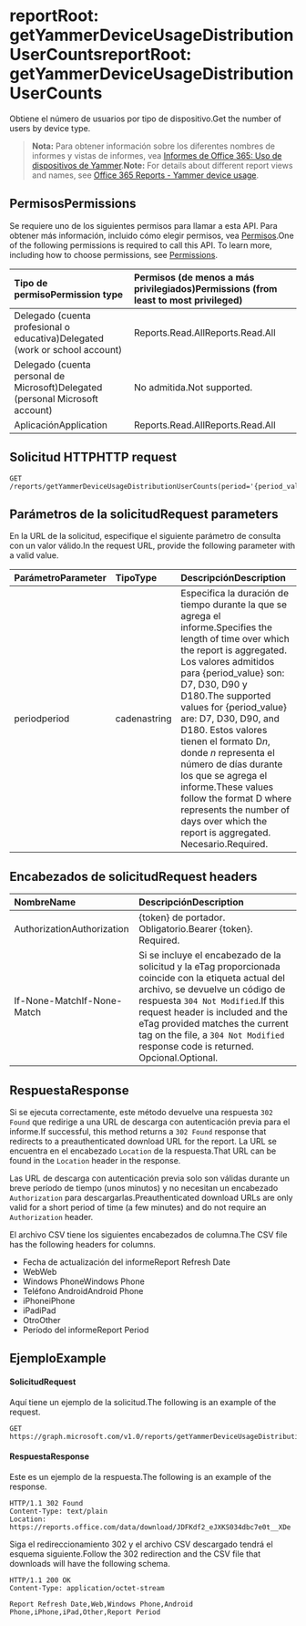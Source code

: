 # <a name="reportroot-getyammerdeviceusagedistributionusercounts"></a><span data-ttu-id="bce3b-101">reportRoot: getYammerDeviceUsageDistributionUserCounts</span><span class="sxs-lookup"><span data-stu-id="bce3b-101">reportRoot: getYammerDeviceUsageDistributionUserCounts</span></span>

<span data-ttu-id="bce3b-102">Obtiene el número de usuarios por tipo de dispositivo.</span><span class="sxs-lookup"><span data-stu-id="bce3b-102">Get the number of users by device type.</span></span>

> <span data-ttu-id="bce3b-103">**Nota:** Para obtener información sobre los diferentes nombres de informes y vistas de informes, vea [Informes de Office 365: Uso de dispositivos de Yammer](https://support.office.com/client/Yammer-device-usage-b793ffdd-effa-43d0-849a-b1ca2e899f38).</span><span class="sxs-lookup"><span data-stu-id="bce3b-103">**Note:** For details about different report views and names, see [Office 365 Reports - Yammer device usage](https://support.office.com/client/Yammer-device-usage-b793ffdd-effa-43d0-849a-b1ca2e899f38).</span></span>

## <a name="permissions"></a><span data-ttu-id="bce3b-104">Permisos</span><span class="sxs-lookup"><span data-stu-id="bce3b-104">Permissions</span></span>

<span data-ttu-id="bce3b-p101">Se requiere uno de los siguientes permisos para llamar a esta API. Para obtener más información, incluido cómo elegir permisos, vea [Permisos](../../../concepts/permissions_reference.md).</span><span class="sxs-lookup"><span data-stu-id="bce3b-p101">One of the following permissions is required to call this API. To learn more, including how to choose permissions, see [Permissions](../../../concepts/permissions_reference.md).</span></span>

| <span data-ttu-id="bce3b-107">Tipo de permiso</span><span class="sxs-lookup"><span data-stu-id="bce3b-107">Permission type</span></span>                        | <span data-ttu-id="bce3b-108">Permisos (de menos a más privilegiados)</span><span class="sxs-lookup"><span data-stu-id="bce3b-108">Permissions (from least to most privileged)</span></span> |
| :------------------------------------- | :--------------------------------------- |
| <span data-ttu-id="bce3b-109">Delegado (cuenta profesional o educativa)</span><span class="sxs-lookup"><span data-stu-id="bce3b-109">Delegated (work or school account)</span></span>     | <span data-ttu-id="bce3b-110">Reports.Read.All</span><span class="sxs-lookup"><span data-stu-id="bce3b-110">Reports.Read.All</span></span>                         |
| <span data-ttu-id="bce3b-111">Delegado (cuenta personal de Microsoft)</span><span class="sxs-lookup"><span data-stu-id="bce3b-111">Delegated (personal Microsoft account)</span></span> | <span data-ttu-id="bce3b-112">No admitida.</span><span class="sxs-lookup"><span data-stu-id="bce3b-112">Not supported.</span></span>                           |
| <span data-ttu-id="bce3b-113">Aplicación</span><span class="sxs-lookup"><span data-stu-id="bce3b-113">Application</span></span>                            | <span data-ttu-id="bce3b-114">Reports.Read.All</span><span class="sxs-lookup"><span data-stu-id="bce3b-114">Reports.Read.All</span></span>                         |

## <a name="http-request"></a><span data-ttu-id="bce3b-115">Solicitud HTTP</span><span class="sxs-lookup"><span data-stu-id="bce3b-115">HTTP request</span></span>

<!-- { "blockType": "ignored" } --> 

```http
GET /reports/getYammerDeviceUsageDistributionUserCounts(period='{period_value}')
```

## <a name="request-parameters"></a><span data-ttu-id="bce3b-116">Parámetros de la solicitud</span><span class="sxs-lookup"><span data-stu-id="bce3b-116">Request parameters</span></span>

<span data-ttu-id="bce3b-117">En la URL de la solicitud, especifique el siguiente parámetro de consulta con un valor válido.</span><span class="sxs-lookup"><span data-stu-id="bce3b-117">In the request URL, provide the following parameter with a valid value.</span></span>

| <span data-ttu-id="bce3b-118">Parámetro</span><span class="sxs-lookup"><span data-stu-id="bce3b-118">Parameter</span></span> | <span data-ttu-id="bce3b-119">Tipo</span><span class="sxs-lookup"><span data-stu-id="bce3b-119">Type</span></span>   | <span data-ttu-id="bce3b-120">Descripción</span><span class="sxs-lookup"><span data-stu-id="bce3b-120">Description</span></span>                              |
| :-------- | :----- | :--------------------------------------- |
| <span data-ttu-id="bce3b-121">period</span><span class="sxs-lookup"><span data-stu-id="bce3b-121">period</span></span>    | <span data-ttu-id="bce3b-122">cadena</span><span class="sxs-lookup"><span data-stu-id="bce3b-122">string</span></span> | <span data-ttu-id="bce3b-123">Especifica la duración de tiempo durante la que se agrega el informe.</span><span class="sxs-lookup"><span data-stu-id="bce3b-123">Specifies the length of time over which the report is aggregated.</span></span> <span data-ttu-id="bce3b-124">Los valores admitidos para {period_value} son: D7, D30, D90 y D180.</span><span class="sxs-lookup"><span data-stu-id="bce3b-124">The supported values for {period_value} are: D7, D30, D90, and D180.</span></span> <span data-ttu-id="bce3b-125">Estos valores tienen el formato D*n*, donde *n* representa el número de días durante los que se agrega el informe.</span><span class="sxs-lookup"><span data-stu-id="bce3b-125">These values follow the format D   where    represents the number of days over which the report is aggregated.</span></span> <span data-ttu-id="bce3b-126">Necesario.</span><span class="sxs-lookup"><span data-stu-id="bce3b-126">Required.</span></span> |

## <a name="request-headers"></a><span data-ttu-id="bce3b-127">Encabezados de solicitud</span><span class="sxs-lookup"><span data-stu-id="bce3b-127">Request headers</span></span>

| <span data-ttu-id="bce3b-128">Nombre</span><span class="sxs-lookup"><span data-stu-id="bce3b-128">Name</span></span>          | <span data-ttu-id="bce3b-129">Descripción</span><span class="sxs-lookup"><span data-stu-id="bce3b-129">Description</span></span>                              |
| :------------ | :--------------------------------------- |
| <span data-ttu-id="bce3b-130">Authorization</span><span class="sxs-lookup"><span data-stu-id="bce3b-130">Authorization</span></span> | <span data-ttu-id="bce3b-p103">{token} de portador. Obligatorio.</span><span class="sxs-lookup"><span data-stu-id="bce3b-p103">Bearer {token}. Required.</span></span>                |
| <span data-ttu-id="bce3b-133">If-None-Match</span><span class="sxs-lookup"><span data-stu-id="bce3b-133">If-None-Match</span></span> | <span data-ttu-id="bce3b-134">Si se incluye el encabezado de la solicitud y la eTag proporcionada coincide con la etiqueta actual del archivo, se devuelve un código de respuesta `304 Not Modified`.</span><span class="sxs-lookup"><span data-stu-id="bce3b-134">If this request header is included and the eTag provided matches the current tag on the file, a `304 Not Modified` response code is returned.</span></span> <span data-ttu-id="bce3b-135">Opcional.</span><span class="sxs-lookup"><span data-stu-id="bce3b-135">Optional.</span></span> |

## <a name="response"></a><span data-ttu-id="bce3b-136">Respuesta</span><span class="sxs-lookup"><span data-stu-id="bce3b-136">Response</span></span>

<span data-ttu-id="bce3b-137">Si se ejecuta correctamente, este método devuelve una respuesta `302 Found` que redirige a una URL de descarga con autenticación previa para el informe.</span><span class="sxs-lookup"><span data-stu-id="bce3b-137">If successful, this method returns a `302 Found` response that redirects to a preauthenticated download URL for the report.</span></span> <span data-ttu-id="bce3b-138">La URL se encuentra en el encabezado `Location` de la respuesta.</span><span class="sxs-lookup"><span data-stu-id="bce3b-138">That URL can be found in the `Location` header in the response.</span></span>

<span data-ttu-id="bce3b-139">Las URL de descarga con autenticación previa solo son válidas durante un breve período de tiempo (unos minutos) y no necesitan un encabezado `Authorization` para descargarlas.</span><span class="sxs-lookup"><span data-stu-id="bce3b-139">Preauthenticated download URLs are only valid for a short period of time (a few minutes) and do not require an `Authorization` header.</span></span>

<span data-ttu-id="bce3b-140">El archivo CSV tiene los siguientes encabezados de columna.</span><span class="sxs-lookup"><span data-stu-id="bce3b-140">The CSV file has the following headers for columns.</span></span>

- <span data-ttu-id="bce3b-141">Fecha de actualización del informe</span><span class="sxs-lookup"><span data-stu-id="bce3b-141">Report Refresh Date</span></span>
- <span data-ttu-id="bce3b-142">Web</span><span class="sxs-lookup"><span data-stu-id="bce3b-142">Web</span></span>
- <span data-ttu-id="bce3b-143">Windows Phone</span><span class="sxs-lookup"><span data-stu-id="bce3b-143">Windows Phone</span></span>
- <span data-ttu-id="bce3b-144">Teléfono Android</span><span class="sxs-lookup"><span data-stu-id="bce3b-144">Android Phone</span></span>
- <span data-ttu-id="bce3b-145">iPhone</span><span class="sxs-lookup"><span data-stu-id="bce3b-145">iPhone</span></span>
- <span data-ttu-id="bce3b-146">iPad</span><span class="sxs-lookup"><span data-stu-id="bce3b-146">iPad</span></span>
- <span data-ttu-id="bce3b-147">Otro</span><span class="sxs-lookup"><span data-stu-id="bce3b-147">Other</span></span>
- <span data-ttu-id="bce3b-148">Período del informe</span><span class="sxs-lookup"><span data-stu-id="bce3b-148">Report Period</span></span>

## <a name="example"></a><span data-ttu-id="bce3b-149">Ejemplo</span><span class="sxs-lookup"><span data-stu-id="bce3b-149">Example</span></span>

#### <a name="request"></a><span data-ttu-id="bce3b-150">Solicitud</span><span class="sxs-lookup"><span data-stu-id="bce3b-150">Request</span></span>

<span data-ttu-id="bce3b-151">Aquí tiene un ejemplo de la solicitud.</span><span class="sxs-lookup"><span data-stu-id="bce3b-151">The following is an example of the request.</span></span>

<!-- {
  "blockType": "request",
  "name": "reportroot_getyammerdeviceusagedistributionusercounts"
}-->

```http
GET https://graph.microsoft.com/v1.0/reports/getYammerDeviceUsageDistributionUserCounts(period='D7')
```

#### <a name="response"></a><span data-ttu-id="bce3b-152">Respuesta</span><span class="sxs-lookup"><span data-stu-id="bce3b-152">Response</span></span>

<span data-ttu-id="bce3b-153">Este es un ejemplo de la respuesta.</span><span class="sxs-lookup"><span data-stu-id="bce3b-153">The following is an example of the response.</span></span>

<!-- { "blockType": "ignored" } --> 

```http
HTTP/1.1 302 Found
Content-Type: text/plain
Location: https://reports.office.com/data/download/JDFKdf2_eJXKS034dbc7e0t__XDe
```

<span data-ttu-id="bce3b-154">Siga el redireccionamiento 302 y el archivo CSV descargado tendrá el esquema siguiente.</span><span class="sxs-lookup"><span data-stu-id="bce3b-154">Follow the 302 redirection and the CSV file that downloads will have the following schema.</span></span>

<!-- {
  "blockType": "response",
  "truncated": true,
  "@odata.type": "stream"
} -->

```http
HTTP/1.1 200 OK
Content-Type: application/octet-stream

Report Refresh Date,Web,Windows Phone,Android Phone,iPhone,iPad,Other,Report Period
```
